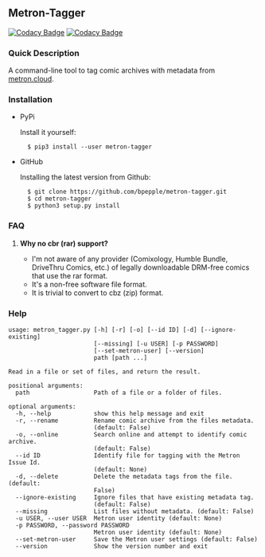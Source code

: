 ## Metron-Tagger

[![Codacy Badge](https://api.codacy.com/project/badge/Grade/e2b6caca439a4684a96b01844ced5207)](https://app.codacy.com/app/bpepple/metron-tagger?utm_source=github.com&utm_medium=referral&utm_content=bpepple/metron-tagger&utm_campaign=Badge_Grade_Dashboard)
[![Codacy Badge](https://api.codacy.com/project/badge/Coverage/eed1b6534cbf46ee9184dfe26e994d46)](https://www.codacy.com/app/bpepple/metron-tagger?utm_source=github.com&amp;utm_medium=referral&amp;utm_content=bpepple/metron-tagger&amp;utm_campaign=Badge_Coverage)

### Quick Description

A command-line tool to tag comic archives with metadata from [metron.cloud](https://metron.cloud).

### Installation

- PyPi

  Install it yourself:

  ```
    $ pip3 install --user metron-tagger
  ```
    
- GitHub

  Installing the latest version from Github:
  ```
    $ git clone https://github.com/bpepple/metron-tagger.git
    $ cd metron-tagger
    $ python3 setup.py install
  ```


### FAQ

1. **Why no cbr (rar) support?**

   * I'm not aware of any provider (Comixology, Humble Bundle, DriveThru Comics, etc.) of legally downloadable DRM-free comics that use the rar format.
   * It's a non-free software file format.
   * It is trivial to convert to cbz (zip) format.
   
### Help

```
usage: metron_tagger.py [-h] [-r] [-o] [--id ID] [-d] [--ignore-existing]
                        [--missing] [-u USER] [-p PASSWORD]
                        [--set-metron-user] [--version]
                        path [path ...]

Read in a file or set of files, and return the result.

positional arguments:
  path                  Path of a file or a folder of files.

optional arguments:
  -h, --help            show this help message and exit
  -r, --rename          Rename comic archive from the files metadata.
                        (default: False)
  -o, --online          Search online and attempt to identify comic archive.
                        (default: False)
  --id ID               Identify file for tagging with the Metron Issue Id.
                        (default: None)
  -d, --delete          Delete the metadata tags from the file. (default:
                        False)
  --ignore-existing     Ignore files that have existing metadata tag.
                        (default: False)
  --missing             List files without metadata. (default: False)
  -u USER, --user USER  Metron user identity (default: None)
  -p PASSWORD, --password PASSWORD
                        Metron user identity (default: None)
  --set-metron-user     Save the Metron user settings (default: False)
  --version             Show the version number and exit
```
